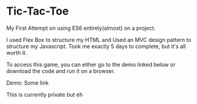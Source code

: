 # Tic-Tac-Toe

My First Attempt on using ES6 entirely(almost) on a project.

I used Flex Box to structure my HTML and Used an MVC design pattern to structure my Javascript. 
Took me exactly 5 days to complete, but it's all worth it.

To access this game, you can either go to the demo linked below or download the code and run it
on a browser. 

Demo: Some link

This is currently private but eh
